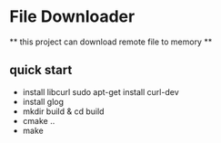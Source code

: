 # File Downloader

** this project can download remote file to memory **





## quick start

- install libcurl
    sudo apt-get install curl-dev
- install glog
- mkdir build & cd build
- cmake ..
- make


